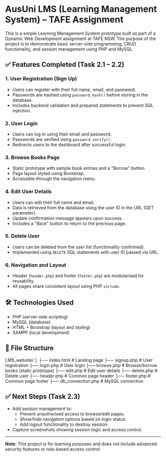 # AusUni LMS (Learning Management System) – TAFE Assignment

This is a simple Learning Management System prototype built as part of a Dynamic Web Development assignment at TAFE NSW. The purpose of the project is to demonstrate basic server-side programming, CRUD functionality, and session management using PHP and MySQL.

## ✅ Features Completed (Task 2.1 – 2.2)

### 1. **User Registration (Sign Up)**
- Users can register with their full name, email, and password.
- Passwords are hashed using `password_hash()` before storing in the database.
- Includes backend validation and prepared statements to prevent SQL injection.

### 2. **User Login**
- Users can log in using their email and password.
- Passwords are verified using `password_verify()`.
- Redirects users to the dashboard after successful login.

### 3. **Browse Books Page**
- Static prototype with sample book entries and a "Borrow" button.
- Page layout styled using Bootstrap.
- Accessible through the navigation menu.

### 4. **Edit User Details**
- Users can edit their full name and email.
- Data is retrieved from the database using the user ID in the URL (GET parameter).
- Update confirmation message appears upon success.
- Includes a "Back" button to return to the previous page.

### 5. **Delete User**
- Users can be deleted from the user list (functionality confirmed).
- Implemented using `DELETE` SQL statements with user ID passed via URL.

### 6. **Navigation and Layout**
- Header (`header.php`) and footer (`footer.php`) are modularised for reusability.
- All pages share consistent layout using PHP `include`.

## 🛠 Technologies Used
- PHP (server-side scripting)
- MySQL (database)
- HTML + Bootstrap (layout and styling)
- XAMPP (local development)

## 📁 File Structure
LMS_website/
│
├── index.html # Landing page
├── signup.php # User registration
├── login.php # User login
├── browse.php # Browse/borrow books (static prototype)
├── edit.php # Edit user details
├── delete.php # Delete user
├── header.php # Common page header
├── footer.php # Common page footer
├── db_connection.php # MySQL connection


## ✅ Next Steps (Task 2.3)
- Add session management to:
  - Prevent unauthorised access to browse/edit pages.
  - Show/hide navigation options based on login status.
  - Add logout functionality to destroy session.
- Capture screenshots showing session logic and access control.

---

**Note**: This project is for learning purposes and does not include advanced security features or role-based access control.

